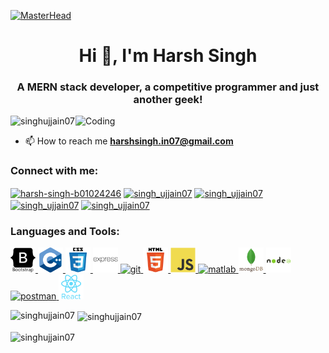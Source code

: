 [![MasterHead](https://user-images.githubusercontent.com/74038190/271839856-3b4607a1-1cc6-41f1-926f-892ae880e7a5.gif?e=1675425600&v=beta&t=q5S0E-n5z-gDvzZPdOvK7oorksu-JESWk3DdbbvU2ss)](https://codegrills.in)
<h1 align="center">Hi 👋, I'm Harsh Singh</h1>
<h3 align="center">A MERN stack developer, a competitive programmer and just another geek!</h3>
<img align="right" alt="Coding" width="400" src="https://images3.alphacoders.com/954/954925.png">

<p align="left"> <img src="https://komarev.com/ghpvc/?username=singhujjain07&label=Profile%20views&color=0e75b6&style=flat" alt="singhujjain07" /> </p>

- 📫 How to reach me **harshsingh.in07@gmail.com**

<h3 align="left">Connect with me:</h3>
<p align="left">
<a href="https://linkedin.com/in/harsh-singh-b01024246" target="blank"><img align="center" src="https://raw.githubusercontent.com/rahuldkjain/github-profile-readme-generator/master/src/images/icons/Social/linked-in-alt.svg" alt="harsh-singh-b01024246" height="30" width="40" /></a>
<a href="https://www.codechef.com/users/singh_ujjain07" target="blank"><img align="center" src="https://cdn.jsdelivr.net/npm/simple-icons@3.1.0/icons/codechef.svg" alt="singh_ujjain07" height="30" width="40" /></a>
<a href="https://codeforces.com/profile/singh_ujjain07" target="blank"><img align="center" src="https://raw.githubusercontent.com/rahuldkjain/github-profile-readme-generator/master/src/images/icons/Social/codeforces.svg" alt="singh_ujjain07" height="30" width="40" /></a>
<a href="https://www.leetcode.com/singh_ujjain07" target="blank"><img align="center" src="https://raw.githubusercontent.com/rahuldkjain/github-profile-readme-generator/master/src/images/icons/Social/leet-code.svg" alt="singh_ujjain07" height="30" width="40" /></a>
<a href="https://auth.geeksforgeeks.org/user/singh_ujjain07" target="blank"><img align="center" src="https://raw.githubusercontent.com/rahuldkjain/github-profile-readme-generator/master/src/images/icons/Social/geeks-for-geeks.svg" alt="singh_ujjain07" height="30" width="40" /></a>
</p>

<h3 align="left">Languages and Tools:</h3>
<p align="left"> <a href="https://getbootstrap.com" target="_blank" rel="noreferrer"> <img src="https://raw.githubusercontent.com/devicons/devicon/master/icons/bootstrap/bootstrap-plain-wordmark.svg" alt="bootstrap" width="40" height="40"/> </a> <a href="https://www.w3schools.com/cpp/" target="_blank" rel="noreferrer"> <img src="https://raw.githubusercontent.com/devicons/devicon/master/icons/cplusplus/cplusplus-original.svg" alt="cplusplus" width="40" height="40"/> </a> <a href="https://www.w3schools.com/css/" target="_blank" rel="noreferrer"> <img src="https://raw.githubusercontent.com/devicons/devicon/master/icons/css3/css3-original-wordmark.svg" alt="css3" width="40" height="40"/> </a> <a href="https://expressjs.com" target="_blank" rel="noreferrer"> <img src="https://raw.githubusercontent.com/devicons/devicon/master/icons/express/express-original-wordmark.svg" alt="express" width="40" height="40"/> </a> <a href="https://git-scm.com/" target="_blank" rel="noreferrer"> <img src="https://www.vectorlogo.zone/logos/git-scm/git-scm-icon.svg" alt="git" width="40" height="40"/> </a> <a href="https://www.w3.org/html/" target="_blank" rel="noreferrer"> <img src="https://raw.githubusercontent.com/devicons/devicon/master/icons/html5/html5-original-wordmark.svg" alt="html5" width="40" height="40"/> </a> <a href="https://developer.mozilla.org/en-US/docs/Web/JavaScript" target="_blank" rel="noreferrer"> <img src="https://raw.githubusercontent.com/devicons/devicon/master/icons/javascript/javascript-original.svg" alt="javascript" width="40" height="40"/> </a> <a href="https://www.mathworks.com/" target="_blank" rel="noreferrer"> <img src="https://upload.wikimedia.org/wikipedia/commons/2/21/Matlab_Logo.png" alt="matlab" width="40" height="40"/> </a> <a href="https://www.mongodb.com/" target="_blank" rel="noreferrer"> <img src="https://raw.githubusercontent.com/devicons/devicon/master/icons/mongodb/mongodb-original-wordmark.svg" alt="mongodb" width="40" height="40"/> </a> <a href="https://nodejs.org" target="_blank" rel="noreferrer"> <img src="https://raw.githubusercontent.com/devicons/devicon/master/icons/nodejs/nodejs-original-wordmark.svg" alt="nodejs" width="40" height="40"/> </a> <a href="https://postman.com" target="_blank" rel="noreferrer"> <img src="https://www.vectorlogo.zone/logos/getpostman/getpostman-icon.svg" alt="postman" width="40" height="40"/> </a> <a href="https://reactjs.org/" target="_blank" rel="noreferrer"> <img src="https://raw.githubusercontent.com/devicons/devicon/master/icons/react/react-original-wordmark.svg" alt="react" width="40" height="40"/> </a> </p>

<p><img align="left" src="https://github-readme-stats.vercel.app/api/top-langs?username=singhujjain07&show_icons=true&locale=en&layout=compact" alt="singhujjain07" /></p>

<p>&nbsp;<img align="center" src="https://github-readme-stats.vercel.app/api?username=singhujjain07&show_icons=true&locale=en" alt="singhujjain07" /></p>

<p><img align="center" src="https://github-readme-streak-stats.herokuapp.com/?user=singhujjain07&" alt="singhujjain07" /></p>
